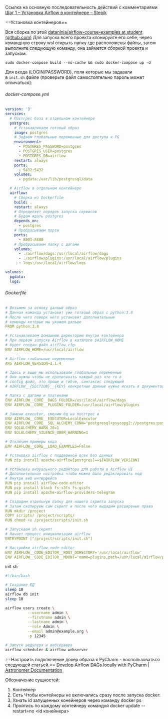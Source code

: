Ссылка на основную последовательность действий с комментариями
[Шаг 1 – Установка Airflow в контейнере – Stepik](https://stepik.org/lesson/559335/step/1?unit=553416)

==Установка контейнеров==

Вся сборка по этой [datanlnja/airflow-course-examples at student (github.com)](https://github.com/datanlnja/airflow-course-examples/tree/student) Для запуска всего проекта клонируйте его себе, через командную строку wsl открыть папку где расположены файлы, затем выполните следующую команду, она займется сборкой проекта и запуском.

```
sudo docker-compose build --no-cache && sudo docker-compose up -d
```

Для входа (LOGIN/PASSWORD), поля которые мы задавали в `init.sh` файле (проверьте файл самостоятельно пароль может отличаться):
###### docker-compose.yml
```yaml
version: '3'
services:
  # Постгрес база в отдельном контейнере
  postgres:
    # Устанавливаем готовый образ
    image: postgres 
    # Задаем глобальные переменные для доступа к PG
    environment:
      - POSTGRES_PASSWORD=postgres
      - POSTGRES_USER=postgres
      - POSTGRES_DB=airflow
    restart: always
    ports:
      - 5432:5432
    volumes:
      - pgdata:/var/lib/postgresql/data

  # Airflow в отдельном контейнере
  airflow:
    # Сборка из Dockerfile
    build: .
    restart: always
    # Определяет порядок запуска сервисов
    # Будем ждать postgres
    depends_on:
      - postgres
    # Пробрасываем порты
    ports:
      - 8001:8080
    # Пробрасываем папку с дагами
    volumes:
      - ./airflow/dags:/usr/local/airflow/dags
      - ./airflow/plugins:/usr/local/airflow/plugins
      - logs:/usr/local/airflow/logs

volumes:
  pgdata:
  logs:
```

###### Dockerfile
```yaml
# Возьмем за основу данный образ
# Данная команда установит уже готвоый образ с python:3.8
# После чего поверх него установит дополнительные 
# команды которые мы укажем дальше
FROM python:3.8 

# Устанавливаем домашнюю директорию внутри контейнера
# При первом запуске Airflow в каталоге $AIRFLOW_HOME
# будет создан файл airflow.cfg.
ENV AIRFLOW_HOME=/usr/local/airflow

# Airflow глобальные переменные
ARG AIRFLOW_VERSION=2.1.4

# Здесь и выше мы использовали глобальные переменные
# Они нужны чтобы не прописывать каждый раз что то в 
# config файл, это проще и гибче, синтаксис следующий
# AIRFLOW__{SECTION}__{KEY} конкретные данные нужно искать в документации

# Папка с дагами и плагинами
ENV AIRFLOW__CORE__DAGS_FOLDER=/usr/local/airflow/dags 
ENV AIRFLOW__CORE__PLUGINS_FOLDER=/usr/local/airflow/plugins

# Замени executor, сменим бд на постгрес и 
ENV AIRFLOW__CORE__EXECUTOR=LocalExecutor
ENV AIRFLOW__CORE__SQL_ALCHEMY_CONN="postgresql+psycopg2://postgres:postgres@postgres:5432/airflow"
ENV SQLALCHEMY_WARN_20=1
ENV SQLALCHEMY_SILENCE_UBER_WARNING=1

# Отключим примеры кода
ENV AIRFLOW__CORE__LOAD_EXAMPLES=False

# Установка airflow с поддержкой всех баз данных
RUN pip install apache-airflow[postgres]==${AIRFLOW_VERSION}

# Установка визуального редактора для работы в Airflow UI
# Дополнительная настройка чтобы можно было редактировать код
# Внутри веб интерфейса
RUN pip install airflow-code-editor
RUN pip install black fs-s3fs fs-gcsfs
RUN pip install apache-airflow-providers-telegram

# Слздадим отдельную папку для нашего скрипта запуска
# Затем скопируем сам скрипт и после чего выдадим расширеные права
RUN mkdir /project
COPY scripts/ /project/scripts/
RUN chmod +x /project/scripts/init.sh

# Запускаем sh скрипт
# Начнет процесс инициализации airflow
ENTRYPOINT ["/project/scripts/init.sh"]

# Настройки airflow-code-editor
ENV AIRFLOW__CODE_EDITOR__ROOT_DIRECTORY='/usr/local/airflow'
ENV AIRFLOW__CODE_EDITOR__MOUNT='name=plugins,path=/usr/local/airflow/plugins'
```

init.sh
```bash
#!/bin/bash

# Создание БД
sleep 10
airflow db init
sleep 10

airflow users create \
          --username admin \
          --firstname admin \
          --lastname admin \
          --role Admin \
          --email admin@example.org \
          -p 12345

# Запуск шедулера и вебсервера
airflow scheduler & airflow webserver
```

==Настроить подключение докер образа к PyCharm - воспользоваться следующей статьей.== [Develop Airflow DAGs locally with PyCharm | Astronomer Documentation](https://www.astronomer.io/docs/learn/pycharm-local-dev)

Обозначение сущностей:
1. Контейнер
2. Сеть
Чтобы контейнеры не включались сразу после запуска docker:
3. Узнать id запущенных конейнеров через команду
      docker ps
4. Пройтись по каждому контейнеру командой
	docker update --restart=no <id конейнера>